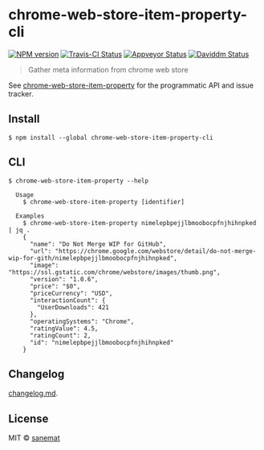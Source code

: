 # chrome-web-store-item-property-cli

[![NPM version][npm-image]][npm-url] [![Travis-CI Status][travis-image]][travis-url] [![Appveyor Status][appveyor-image]][appveyor-url] [![Daviddm Status][daviddm-image]][daviddm-url]

> Gather meta information from chrome web store

See [chrome-web-store-item-property](https://github.com/pandawing/node-chrome-web-store-item-property) for the programmatic API and issue tracker.

## Install

```
$ npm install --global chrome-web-store-item-property-cli
```


## CLI

```
$ chrome-web-store-item-property --help

  Usage
    $ chrome-web-store-item-property [identifier]

  Examples
    $ chrome-web-store-item-property nimelepbpejjlbmoobocpfnjhihnpked | jq .
    {
      "name": "Do Not Merge WIP for GitHub",
      "url": "https://chrome.google.com/webstore/detail/do-not-merge-wip-for-gith/nimelepbpejjlbmoobocpfnjhihnpked",
      "image": "https://ssl.gstatic.com/chrome/webstore/images/thumb.png",
      "version": "1.0.6",
      "price": "$0",
      "priceCurrency": "USD",
      "interactionCount": {
        "UserDownloads": 421
      },
      "operatingSystems": "Chrome",
      "ratingValue": 4.5,
      "ratingCount": 2,
      "id": "nimelepbpejjlbmoobocpfnjhihnpked"
    }
```


## Changelog

[changelog.md](./changelog.md).


## License

MIT © [sanemat](http://sane.jp)


[travis-url]: https://travis-ci.org/pandawing/node-chrome-web-store-item-property-cli
[travis-image]: https://img.shields.io/travis/pandawing/node-chrome-web-store-item-property-cli/master.svg?style=flat-square&label=travis
[appveyor-url]: https://ci.appveyor.com/project/sanemat/node-chrome-web-store-item-property-cli/branch/master
[appveyor-image]: https://img.shields.io/appveyor/ci/sanemat/node-chrome-web-store-item-property-cli/master.svg?style=flat-square&label=appveyor
[npm-url]: https://npmjs.org/package/chrome-web-store-item-property-cli
[npm-image]: https://img.shields.io/npm/v/chrome-web-store-item-property-cli.svg?style=flat-square
[daviddm-url]: https://david-dm.org/pandawing/node-chrome-web-store-item-property-cli
[daviddm-image]: https://img.shields.io/david/pandawing/node-chrome-web-store-item-property-cli.svg?style=flat-square
